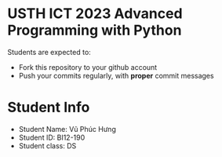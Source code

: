 USTH ICT 2023 Advanced Programming with Python
=====================================================

Students are expected to:
* Fork this repository to your github account
* Push your commits regularly, with **proper** commit messages


Student Info
=========================

* Student Name: Vũ Phúc Hưng 
* Student ID: BI12-190
* Student class: DS

